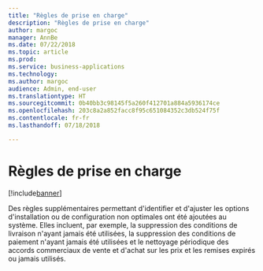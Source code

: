 ```yaml
---
title: "Règles de prise en charge"
description: "Règles de prise en charge"
author: margoc
manager: AnnBe
ms.date: 07/22/2018
ms.topic: article
ms.prod: 
ms.service: business-applications
ms.technology: 
ms.author: margoc
audience: Admin, end-user
ms.translationtype: HT
ms.sourcegitcommit: 0b40bb3c98145f5a260f412701a884a5936174ce
ms.openlocfilehash: 203c8a2a852facc8f95c651084352c3db524f75f
ms.contentlocale: fr-fr
ms.lasthandoff: 07/18/2018

---
```

#  <a name="supportability-rules"></a>Règles de prise en charge

[!include[banner](../../includes/banner.md)]

Des règles supplémentaires permettant d'identifier et d'ajuster les options d'installation ou de configuration non optimales ont été ajoutées au système. Elles incluent, par exemple, la suppression des conditions de livraison n'ayant jamais été utilisées, la suppression des conditions de paiement n'ayant jamais été utilisées et le nettoyage périodique des accords commerciaux de vente et d'achat sur les prix et les remises expirés ou jamais utilisés.

